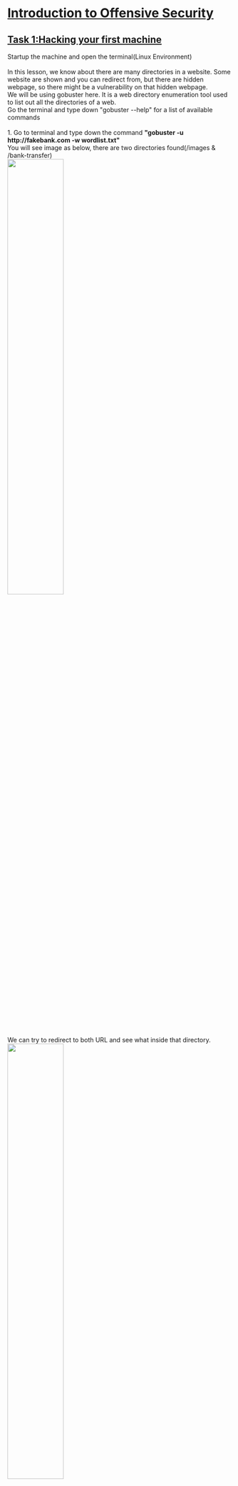 <h1><ins>Introduction to Offensive Security</ins></h1>
<h2><ins>Task 1:Hacking your first machine</ins></h2>
Startup the machine and open the terminal(Linux Environment)<br><br>
In this lesson, we know about there are many directories in a website. Some website are shown and you can redirect from, but there are hidden webpage, so there might be a vulnerability on that hidden webpage.<br>
We will be using gobuster here. It is a web directory enumeration tool used to list out all the directories of a web.<br>
Go the terminal and type down "gobuster --help" for a list of available commands<br><br>
1. Go to terminal and type down the command <b>"gobuster -u http://fakebank.com -w wordlist.txt"</b><br>
You will see image as below, there are two directories found(/images & /bank-transfer)<br>
<img src=https://user-images.githubusercontent.com/78288358/169036026-69933a1e-27f4-4148-a80f-3c6b736ecafb.png style="width:50%; height:50%">

We can try to redirect to both URL and see what inside that directory.<br>
<img src=https://user-images.githubusercontent.com/78288358/169035983-ec14f9d1-0dc8-4b03-b3d8-c409ca289cab.png style="width:50%; height:50%"><br>
Now we can start to hack the bank.<br>
<img src=https://user-images.githubusercontent.com/78288358/169036250-2768e01a-1293-4d1d-b468-141b8c1c3314.png style="width:50%; height:50%"><br>
<img src=https://user-images.githubusercontent.com/78288358/169036284-01c0e59b-26a0-4a07-935e-b47118afdacc.png style="width:50%: height:50%"><br>
<img src=https://user-images.githubusercontent.com/78288358/169036382-929eb12f-65e8-4ba0-b3f1-e93c55f0d722.png style="width:50%; height:50%"><br><br>
Now go back to the www.fakebank.com and check out the content(what had appeared and what had changed).<br><br>
Answer: BANK-HACKED<br><br><br>


<h2><ins>Task 2:What is Offensive Security?</ins></h2>
Read and understand what is the term "Offensive Security"<br><br><br>

<h1>Continue to Web Application Security</h1>
